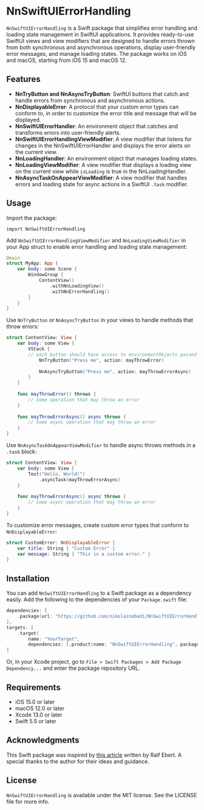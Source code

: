 # NnSwiftUIErrorHandling

`NnSwiftUIErrorHandling` is a Swift package that simplifies error handling and loading state management in SwiftUI applications. It provides ready-to-use SwiftUI views and view modifiers that are designed to handle errors thrown from both synchronous and asynchronous operations, display user-friendly error messages, and manage loading states. The package works on iOS and macOS, starting from iOS 15 and macOS 12.

## Features

- **NnTryButton and NnAsyncTryButton**: SwiftUI buttons that catch and handle errors from synchronous and asynchronous actions.
- **NnDisplayableError**: A protocol that your custom error types can conform to, in order to customize the error title and message that will be displayed.
- **NnSwiftUIErrorHandler**: An environment object that catches and transforms errors into user-friendly alerts.
- **NnSwiftUIErrorHandlingViewModifier**: A view modifier that listens for changes in the NnSwiftUIErrorHandler and displays the error alerts on the current view.
- **NnLoadingHandler**: An environment object that manages loading states.
- **NnLoadingViewModifier**: A view modifier that displays a loading view on the current view while `isLoading` is true in the NnLoadingHandler.
- **NnAsyncTaskOnAppearViewModifier**: A view modifier that handles errors and loading state for async actions in a SwiftUI `.task` modifier.

## Usage

Import the package: 

`import NnSwiftUIErrorHandling`

Add `NnSwiftUIErrorHandlingViewModifier` and `NnLoadingViewModifier` in your App struct to enable error handling and loading state management:

```swift
@main
struct MyApp: App {
    var body: some Scene {
        WindowGroup {
            ContentView()
                .withNnLoadingView()
                .withNnErrorHandling()
        }
    }
}
```

Use `NnTryButton` or `NnAsyncTryButton` in your views to handle methods that throw errors:

```swift
struct ContentView: View {
    var body: some View {
        VStack {
        // each button should have access to environmentObjects passed from App struct
            NnTryButton("Press me", action: mayThrowError)
            
            NnAsyncTryButton("Press me", action: mayThrowErrorAsync)
        }
    }
    
    func mayThrowError() throws {
        // Some operation that may throw an error
    }
    
    func mayThrowErrorAsync() async throws {
        // Some async operation that may throw an error
    }
}
```

Use `NnAsyncTaskOnAppearViewModifier` to handle async throws methods in a `.task` block:

```swift
struct ContentView: View {
    var body: some View {
        Text("Hello, World!")
            .asyncTask(mayThrowErrorAsync)
    }
    
    func mayThrowErrorAsync() async throws {
        // Some async operation that may throw an error
    }
}
```

To customize error messages, create custom error types that conform to `NnDisplayableError`:

```swift
struct CustomError: NnDisplayableError {
    var title: String { "Custom Error" }
    var message: String { "This is a custom error." }
}
```

## Installation

You can add `NnSwiftUIErrorHandling` to a Swift package as a dependency easily. Add the following to the dependencies of your `Package.swift` file:

```swift
dependencies: [
    .package(url: "https://github.com/nikolainobadi/NnSwiftUIErrorHandling.git", .upToNextMajor(from: "1.0.0"))
],
targets: [
    .target(
        name: "YourTarget",
        dependencies: [.product(name: "NnSwiftUIErrorHandling", package: "NnSwiftUIErrorHandling")]),
]
```

Or, in your Xcode project, go to `File > Swift Packages > Add Package Dependency...` and enter the package repository URL.

## Requirements

- iOS 15.0 or later
- macOS 12.0 or later
- Xcode 13.0 or later
- Swift 5.5 or later

## Acknowledgments

This Swift package was inspired by [this article](https://www.ralfebert.com/swiftui/generic-error-handling/) written by Ralf Ebert. A special thanks to the author for their ideas and guidance.


## License

`NnSwiftUIErrorHandling` is available under the MIT license. See the LICENSE file for more info.

